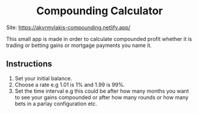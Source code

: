 <div align="center">
 <h1>Compounding Calculator</h1>
 </div>

 Site: https://akvrmvlakis-compounding.netlify.app/

This small app is made in order to calculate compounded profit whether it is trading or betting gains or mortgage payments you name it.

## Instructions

1. Set your initial balance.
2. Choose a rate e.g 1.01 is 1% and 1.99 is 99%.
3. Set the time interval e.g this could be after how many months you want to see your gains compounded or after how many rounds or how many bets in a parlay configuration etc.